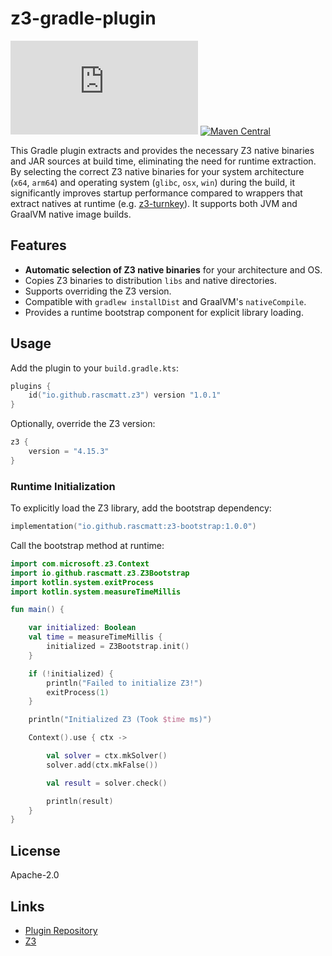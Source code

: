 # z3-gradle-plugin

[![Gradle Plugin Portal](https://img.shields.io/gradle-plugin-portal/v/io.github.rascmatt.z3?logo=gradle&label=Gradle%20Plugin%20Portal&color=%2393c10b)](https://plugins.gradle.org/plugin/io.github.rascmatt.z3)
[![Maven Central](https://img.shields.io/maven-central/v/io.github.rascmatt/z3-bootstrap.svg?label=Maven%20Central&logo=apachemaven&color=%2393c10b)](https://central.sonatype.com/artifact/io.github.rascmatt/z3-bootstrap)

This Gradle plugin extracts and provides the necessary Z3 native binaries and JAR sources at build time, eliminating the need for runtime extraction. By selecting the correct Z3 native binaries for your system architecture (`x64`, `arm64`) and operating system (`glibc`, `osx`, `win`) during the build, it significantly improves startup performance compared to wrappers that extract natives at runtime (e.g. [z3-turnkey](https://github.com/tudo-aqua/z3-turnkey)). It supports both JVM and GraalVM native image builds.

## Features

- **Automatic selection of Z3 native binaries** for your architecture and OS.
- Copies Z3 binaries to distribution `libs` and native directories.
- Supports overriding the Z3 version.
- Compatible with `gradlew installDist` and GraalVM's `nativeCompile`.
- Provides a runtime bootstrap component for explicit library loading.

## Usage

Add the plugin to your `build.gradle.kts`:

```kotlin
plugins {
    id("io.github.rascmatt.z3") version "1.0.1"
}
```

Optionally, override the Z3 version:

```kotlin
z3 {
    version = "4.15.3"
}
```

### Runtime Initialization

To explicitly load the Z3 library, add the bootstrap dependency:

```kotlin
implementation("io.github.rascmatt:z3-bootstrap:1.0.0")
```

Call the bootstrap method at runtime:

```kotlin
import com.microsoft.z3.Context
import io.github.rascmatt.z3.Z3Bootstrap
import kotlin.system.exitProcess
import kotlin.system.measureTimeMillis

fun main() {

    var initialized: Boolean
    val time = measureTimeMillis {
        initialized = Z3Bootstrap.init()
    }

    if (!initialized) {
        println("Failed to initialize Z3!")
        exitProcess(1)
    }

    println("Initialized Z3 (Took $time ms)")

    Context().use { ctx ->

        val solver = ctx.mkSolver()
        solver.add(ctx.mkFalse())

        val result = solver.check()

        println(result)
    }
}
```

## License

Apache-2.0

## Links

- [Plugin Repository](https://github.com/rascmatt/z3-gradle-plugin)
- [Z3](https://github.com/Z3Prover/z3)
